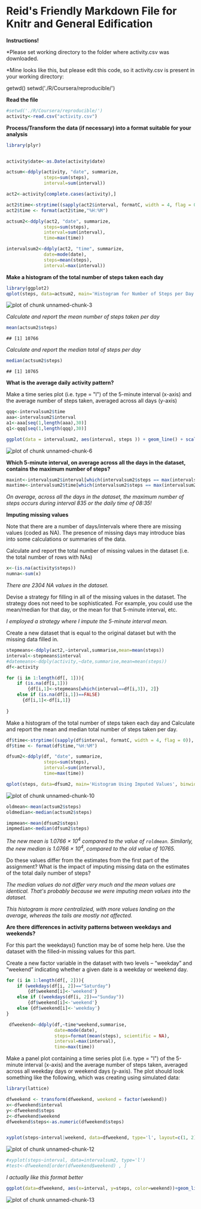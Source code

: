 Reid's Friendly Markdown File for Knitr and General Edification
========================================================

**Instructions!**

*Please set working directory to the folder where activity.csv was downloaded. 

*Mine looks like this, but please edit this code, so it activity.csv is present in your working directory:

getwd()
setwd('./R/Coursera/reproducible/')

**Read the file**


```r
#setwd('./R/Coursera/reproducible/')
activity<-read.csv("activity.csv")
```


**Process/Transform the data (if necessary) into a format suitable for your analysis**

```r
library(plyr)


activity$date<-as.Date(activity$date)

actsum<-ddply(activity, "date", summarize, 
              steps=sum(steps),
              interval=sum(interval))

act2<-activity[complete.cases(activity),]

act2$time<-strptime((sapply(act2$interval, formatC, width = 4, flag = 0)), format = "%H%M")
act2$time <- format(act2$time,"%H:%M")

actsum2<-ddply(act2, "date", summarize, 
              steps=sum(steps),
              interval=sum(interval),
              time=max(time))

intervalsum2<-ddply(act2, "time", summarize, 
              date=mode(date),
              steps=mean(steps),
              interval=max(interval))
```


**Make a histogram of the total number of steps taken each day**


```r
library(ggplot2)
qplot(steps, data=actsum2, main='Histogram for Number of Steps per Day', binwidth=1000)
```

![plot of chunk unnamed-chunk-3](figure/unnamed-chunk-3.png) 

*Calculate and report the mean number of steps taken per day*


```r
mean(actsum2$steps)
```

```
## [1] 10766
```

*Calculate and report the median total of steps per day*


```r
median(actsum2$steps)
```

```
## [1] 10765
```

**What is the average daily activity pattern?**

Make a time series plot (i.e. type = "l") of the 5-minute interval (x-axis) and the average number of steps taken, averaged across all days (y-axis)


```r
qqq<-intervalsum2$time
aaa<-intervalsum2$interval
a1<-aaa[seq(1,length(aaa),30)]
q1<-qqq[seq(1,length(qqq),30)]

ggplot(data = intervalsum2, aes(interval, steps )) + geom_line() + scale_x_continuous(breaks=a1, labels=q1) + ylab("Average Steps Per 5-Minute Interval") + xlab("Time Interval")
```

![plot of chunk unnamed-chunk-6](figure/unnamed-chunk-6.png) 

**Which 5-minute interval, on average across all the days in the dataset, contains the maximum number of steps?**


```r
maxint<-intervalsum2$interval[which(intervalsum2$steps == max(intervalsum2$steps))]
maxtime<-intervalsum2$time[which(intervalsum2$steps == max(intervalsum2$steps))]
```

*On average, across all the days in the dataset, the maximum number of steps occurs during interval 835 or the daily time of 08:35!*


**Imputing missing values**

Note that there are a number of days/intervals where there are missing values (coded as NA). The presence of missing days may introduce bias into some calculations or summaries of the data.

Calculate and report the total number of missing values in the dataset (i.e. the total number of rows with NAs)

```r
x<-(is.na(activity$steps))
numna<-sum(x)
```

*There are 2304 NA values in the dataset.*


Devise a strategy for filling in all of the missing values in the dataset. The strategy does not need to be sophisticated. For example, you could use the mean/median for that day, or the mean for that 5-minute interval, etc.

*I employed a strategy where I impute the 5-minute interval mean.*

Create a new dataset that is equal to the original dataset but with the missing data filled in.


```r
stepmeans<-ddply(act2,~interval,summarise,mean=mean(steps))
interval<-stepmeans$interval
#datemeans<-ddply(activity,~date,summarise,mean=mean(steps))
df<-activity

for (i in 1:length(df[, 1])){
    if (is.na(df[i,1]))
        {df[i,1]<-stepmeans[which(interval==df[i,3]), 2]}
    else if (is.na(df[i,1])==FALSE)
      {df[i,1]<-df[i,1]}
         
}
```

Make a histogram of the total number of steps taken each day and Calculate and report the mean and median total number of steps taken per day. 


```r
df$time<-strptime((sapply(df$interval, formatC, width = 4, flag = 0)), format = "%H%M")
df$time <- format(df$time,"%H:%M")

dfsum2<-ddply(df, "date", summarize, 
              steps=sum(steps),
              interval=sum(interval),
              time=max(time))

qplot(steps, data=dfsum2, main='Histogram Using Imputed Values', binwidth=1000)
```

![plot of chunk unnamed-chunk-10](figure/unnamed-chunk-10.png) 

```r
oldmean<-mean(actsum2$steps)
oldmedian<-median(actsum2$steps)

impmean<-mean(dfsum2$steps)
impmedian<-median(dfsum2$steps)
```

*The new mean is 1.0766 &times; 10<sup>4</sup> compared to the value of `roldmean`. Similarly, the new median is 1.0766 &times; 10<sup>4</sup>, compared to the old value of 10765.*

Do these values differ from the estimates from the first part of the assignment? What is the impact of imputing missing data on the estimates of the total daily number of steps?

*The median values do not differ very much and the mean values are identical. That's probably because we were imputing mean values into the dataset.*

*This histogram is more centralizied, with more values landing on the average, whereas the tails are mostly not affected.*

**Are there differences in activity patterns between weekdays and weekends?**

For this part the weekdays() function may be of some help here. Use the dataset with the filled-in missing values for this part.

Create a new factor variable in the dataset with two levels – “weekday” and “weekend” indicating whether a given date is a weekday or weekend day.


```r
for (i in 1:length(df[, 2])){
    if (weekdays(df[i, 2])=="Saturday")
        {df$weekend[i]<-'weekend'}
    else if ((weekdays(df[i, 2])=="Sunday"))
        {df$weekend[i]<-'weekend'}
    else {df$weekend[i]<-'weekday'}
}

 dfweekend<-ddply(df,~time*weekend,summarise,
                  date=mode(date),
                  steps=format(mean(steps), scientific = NA),
                  interval=max(interval),
                  time=max(time))
```

Make a panel plot containing a time series plot (i.e. type = "l") of the 5-minute interval (x-axis) and the average number of steps taken, averaged across all weekday days or weekend days (y-axis). The plot should look something like the following, which was creating using simulated data:

```r
library(lattice)

dfweekend <- transform(dfweekend, weekend = factor(weekend))
x<-dfweekend$interval
y<-dfweekend$steps
z<-dfweekend$weekend
dfweekend$steps<-as.numeric(dfweekend$steps)


xyplot(steps~interval|weekend, data=dfweekend, type='l', layout=c(1, 2))
```

![plot of chunk unnamed-chunk-12](figure/unnamed-chunk-12.png) 

```r
#xyplot(steps~interval, data=intervalsum2, type='l')
#test<-dfweekend[order(dfweekend$weekend) , ]
```


*I actually like this format better*

```r
ggplot(data=dfweekend, aes(x=interval, y=steps, color=weekend))+geom_line() + facet_grid(weekend~.)
```

![plot of chunk unnamed-chunk-13](figure/unnamed-chunk-13.png) 
